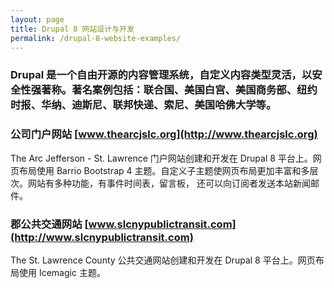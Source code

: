 ```yaml
---
layout: page
title: Drupal 8 网站设计与开发
permalink: /drupal-8-website-examples/
---
```


### Drupal 是一个自由开源的内容管理系统，自定义内容类型灵活，以安全性强著称。著名案例包括：联合国、美国白宫、美国商务部、纽约时报、华纳、迪斯尼、联邦快递、索尼、美国哈佛大学等。

### 公司门户网站 [www.thearcjslc.org](http://www.thearcjslc.org)

The Arc Jefferson - St. Lawrence 门户网站创建和开发在 Drupal 8 平台上。网页布局使用 Barrio Bootstrap 4 主题。自定义子主题使网页布局更加丰富和多层次。网站有多种功能，有事件时间表，留言板， 还可以向订阅者发送本站新闻邮件。

### 郡公共交通网站 [www.slcnypublictransit.com](http://www.slcnypublictransit.com)

The St. Lawrence County 公共交通网站创建和开发在 Drupal 8 平台上。网页布局使用 Icemagic 主题。
